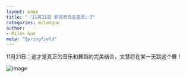 ```yaml
---
layout: page
title: "『11月21日 郭文贵先生盖文』·3"
categories: milesguo
author:
- Miles Guo
meta: "Springfield"
---
```


11月21日：这才是真正的音乐和舞蹈的完美结合，文慧将在某一天跳这个舞！

![image](../../../../image/milesguo/2020_11_21_Miles_Guo_Getter_3_1.png)
